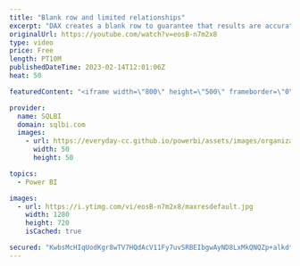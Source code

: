 ```yaml
---
title: "Blank row and limited relationships"
excerpt: "DAX creates a blank row to guarantee that results are accurate even if a regular relationship is invalid. The blank row is not created for limited relationships. This video shows the effect of not having a blank row in your tables.\r Article and download: https://sql.bi/785676?aff=yt\r \r How to learn DAX:"
originalUrl: https://youtube.com/watch?v=eosB-n7m2x8
type: video
price: Free
length: PT10M
publishedDateTime: 2023-02-14T12:01:06Z
heat: 50

featuredContent: "<iframe width=\"800\" height=\"500\" frameborder=\"0\" src=\"https://www.youtube.com/embed/eosB-n7m2x8\" allow=\"accelerometer; autoplay; encrypted-media; gyroscope; picture-in-picture\" allowfullscreen></iframe>"

provider:
  name: SQLBI
  domain: sqlbi.com
  images:
    - url: https://everyday-cc.github.io/powerbi/assets/images/organizations/sqlbi.com-50x50.jpg
      width: 50
      height: 50

topics:
  - Power BI

images:
  - url: https://i.ytimg.com/vi/eosB-n7m2x8/maxresdefault.jpg
    width: 1280
    height: 720
    isCached: true

secured: "KwbsMcHIqUodKgr8wTV7HQdAcV11Fy7uvSRBEIbgwAyND8LxMkQNQZp+alkdttWGcaDcgX4oNT2Ab8D+L3YM05THGXDBqeohRYBv/3Q0OEuKQHj+vpacQk8xzlmRCwORl+xaeMfg9BQsdk3Oh9XaSrsvsQNqympjN61H020NcAwxx7vntQ8fl88ZyQvpAiKY8OY607KR3yDzGXKaYtXelNkbyzXCg4n6/6732MFcij/ejTQa8ZOAbYfz0KedZcho/vCwtugdxJzWj8/Igv0X3U4/C9pdu0z4iWW/zIAEHtcSkC6aN5uSV6qqrnV7Cl75VqE0xCK0WMnUy/zdL+mm6Zd0FDoaxUfKxTwCq39KQwzzIkp+Xn0SFIirKe7LVEaBzgLdFRi2s8VQd5hK2h9J514FqSg1d4maEmke4CBwMmk=;6VpkMXgxBOts1PN/4D9vkA=="
---
```


